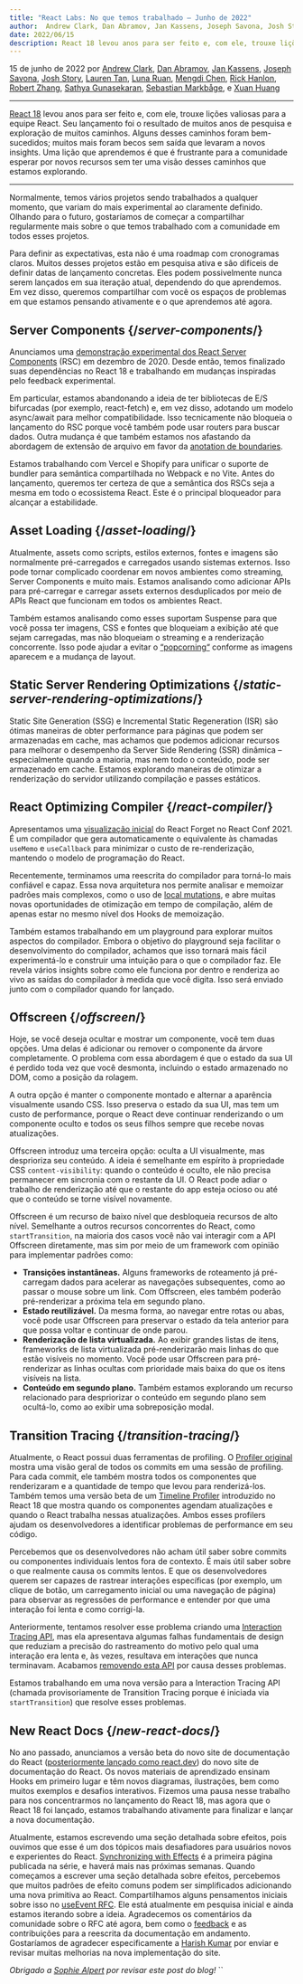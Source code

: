 ```yaml
---
title: "React Labs: No que temos trabalhado – Junho de 2022"
author:  Andrew Clark, Dan Abramov, Jan Kassens, Joseph Savona, Josh Story, Lauren Tan, Luna Ruan, Mengdi Chen, Rick Hanlon, Robert Zhang, Sathya Gunasekaran, Sebastian Markbage, and Xuan Huang
date: 2022/06/15
description: React 18 levou anos para ser feito e, com ele, trouxe lições valiosas para a equipe React. Seu lançamento foi o resultado de muitos anos de pesquisa e exploração de muitos caminhos. Alguns desses caminhos foram bem-sucedidos; muitos mais foram becos sem saída que levaram a novos insights. Uma lição que aprendemos é que é frustrante para a comunidade esperar por novos recursos sem ter uma visão desses caminhos que estamos explorando.
---
```


15 de junho de 2022 por [Andrew Clark](https://twitter.com/acdlite), [Dan Abramov](https://bsky.app/profile/danabra.mov), [Jan Kassens](https://twitter.com/kassens), [Joseph Savona](https://twitter.com/en_JS), [Josh Story](https://twitter.com/joshcstory), [Lauren Tan](https://twitter.com/potetotes), [Luna Ruan](https://twitter.com/lunaruan), [Mengdi Chen](https://twitter.com/mengdi_en), [Rick Hanlon](https://twitter.com/rickhanlonii), [Robert Zhang](https://twitter.com/jiaxuanzhang01), [Sathya Gunasekaran](https://twitter.com/_gsathya), [Sebastian Markbåge](https://twitter.com/sebmarkbage), e [Xuan Huang](https://twitter.com/Huxpro)

---

<Intro>

[React 18](/blog/2022/03/29/react-v18) levou anos para ser feito e, com ele, trouxe lições valiosas para a equipe React. Seu lançamento foi o resultado de muitos anos de pesquisa e exploração de muitos caminhos. Alguns desses caminhos foram bem-sucedidos; muitos mais foram becos sem saída que levaram a novos insights. Uma lição que aprendemos é que é frustrante para a comunidade esperar por novos recursos sem ter uma visão desses caminhos que estamos explorando.

</Intro>

---

Normalmente, temos vários projetos sendo trabalhados a qualquer momento, que variam do mais experimental ao claramente definido. Olhando para o futuro, gostaríamos de começar a compartilhar regularmente mais sobre o que temos trabalhado com a comunidade em todos esses projetos.

Para definir as expectativas, esta não é uma roadmap com cronogramas claros. Muitos desses projetos estão em pesquisa ativa e são difíceis de definir datas de lançamento concretas. Eles podem possivelmente nunca serem lançados em sua iteração atual, dependendo do que aprendemos. Em vez disso, queremos compartilhar com você os espaços de problemas em que estamos pensando ativamente e o que aprendemos até agora.

## Server Components {/*server-components*/}

Anunciamos uma [demonstração experimental dos React Server Components](https://legacy.reactjs.org/blog/2020/12/21/data-fetching-with-react-server-components.html) (RSC) em dezembro de 2020. Desde então, temos finalizado suas dependências no React 18 e trabalhando em mudanças inspiradas pelo feedback experimental.

Em particular, estamos abandonando a ideia de ter bibliotecas de E/S bifurcadas (por exemplo, react-fetch) e, em vez disso, adotando um modelo async/await para melhor compatibilidade. Isso tecnicamente não bloqueia o lançamento do RSC porque você também pode usar routers para buscar dados. Outra mudança é que também estamos nos afastando da abordagem de extensão de arquivo em favor da [anotation de boundaries](https://github.com/reactjs/rfcs/pull/189#issuecomment-1116482278).

Estamos trabalhando com Vercel e Shopify para unificar o suporte de bundler para semântica compartilhada no Webpack e no Vite. Antes do lançamento, queremos ter certeza de que a semântica dos RSCs seja a mesma em todo o ecossistema React. Este é o principal bloqueador para alcançar a estabilidade.

## Asset Loading {/*asset-loading*/}

Atualmente, assets como scripts, estilos externos, fontes e imagens são normalmente pré-carregados e carregados usando sistemas externos. Isso pode tornar complicado coordenar em novos ambientes como streaming, Server Components e muito mais.
Estamos analisando como adicionar APIs para pré-carregar e carregar assets externos desduplicados por meio de APIs React que funcionam em todos os ambientes React.

Também estamos analisando como esses suportam Suspense para que você possa ter imagens, CSS e fontes que bloqueiam a exibição até que sejam carregadas, mas não bloqueiam o streaming e a renderização concorrente. Isso pode ajudar a evitar o [“popcorning“](https://twitter.com/sebmarkbage/status/1516852731251724293) conforme as imagens aparecem e a mudança de layout.

## Static Server Rendering Optimizations {/*static-server-rendering-optimizations*/}

Static Site Generation (SSG) e Incremental Static Regeneration (ISR) são ótimas maneiras de obter performance para páginas que podem ser armazenadas em cache, mas achamos que podemos adicionar recursos para melhorar o desempenho da Server Side Rendering (SSR) dinâmica – especialmente quando a maioria, mas nem todo o conteúdo, pode ser armazenado em cache. Estamos explorando maneiras de otimizar a renderização do servidor utilizando compilação e passes estáticos.

## React Optimizing Compiler {/*react-compiler*/}

Apresentamos uma [visualização inicial](https://www.youtube.com/watch?v=lGEMwh32soc) do React Forget no React Conf 2021. É um compilador que gera automaticamente o equivalente às chamadas `useMemo` e `useCallback` para minimizar o custo de re-renderização, mantendo o modelo de programação do React.

Recentemente, terminamos uma reescrita do compilador para torná-lo mais confiável e capaz. Essa nova arquitetura nos permite analisar e memoizar padrões mais complexos, como o uso de [local mutations](/learn/keeping-components-pure#local-mutation-your-components-little-secret), e abre muitas novas oportunidades de otimização em tempo de compilação, além de apenas estar no mesmo nível dos Hooks de memoização.

Também estamos trabalhando em um playground para explorar muitos aspectos do compilador. Embora o objetivo do playground seja facilitar o desenvolvimento do compilador, achamos que isso tornará mais fácil experimentá-lo e construir uma intuição para o que o compilador faz. Ele revela vários insights sobre como ele funciona por dentro e renderiza ao vivo as saídas do compilador à medida que você digita. Isso será enviado junto com o compilador quando for lançado.

## Offscreen {/*offscreen*/}

Hoje, se você deseja ocultar e mostrar um componente, você tem duas opções. Uma delas é adicionar ou remover o componente da árvore completamente. O problema com essa abordagem é que o estado da sua UI é perdido toda vez que você desmonta, incluindo o estado armazenado no DOM, como a posição da rolagem.

A outra opção é manter o componente montado e alternar a aparência visualmente usando CSS. Isso preserva o estado da sua UI, mas tem um custo de performance, porque o React deve continuar renderizando o um componente oculto e todos os seus filhos sempre que recebe novas atualizações.

Offscreen introduz uma terceira opção: oculta a UI visualmente, mas desprioriza seu conteúdo. A ideia é semelhante em espírito à propriedade CSS `content-visibility`: quando o conteúdo é oculto, ele não precisa permanecer em sincronia com o restante da UI. O React pode adiar o trabalho de renderização até que o restante do app esteja ocioso ou até que o conteúdo se torne visível novamente.

Offscreen é um recurso de baixo nível que desbloqueia recursos de alto nível. Semelhante a outros recursos concorrentes do React, como `startTransition`, na maioria dos casos você não vai interagir com a API Offscreen diretamente, mas sim por meio de um framework com opinião para implementar padrões como:

*   **Transições instantâneas.** Alguns frameworks de roteamento já pré-carregam dados para acelerar as navegações subsequentes, como ao passar o mouse sobre um link. Com Offscreen, eles também poderão pré-renderizar a próxima tela em segundo plano.
*   **Estado reutilizável.** Da mesma forma, ao navegar entre rotas ou abas, você pode usar Offscreen para preservar o estado da tela anterior para que possa voltar e continuar de onde parou.
*   **Renderização de lista virtualizada.** Ao exibir grandes listas de itens, frameworks de lista virtualizada pré-renderizarão mais linhas do que estão visíveis no momento. Você pode usar Offscreen para pré-renderizar as linhas ocultas com prioridade mais baixa do que os itens visíveis na lista.
*   **Conteúdo em segundo plano.** Também estamos explorando um recurso relacionado para despriorizar o conteúdo em segundo plano sem ocultá-lo, como ao exibir uma sobreposição modal.

## Transition Tracing {/*transition-tracing*/}

Atualmente, o React possui duas ferramentas de profiling. O [Profiler original](https://legacy.reactjs.org/blog/2018/09/10/introducing-the-react-profiler.html) mostra uma visão geral de todos os commits em uma sessão de profiling. Para cada commit, ele também mostra todos os componentes que renderizaram e a quantidade de tempo que levou para renderizá-los. Também temos uma versão beta de um [Timeline Profiler](https://github.com/reactwg/react-18/discussions/76) introduzido no React 18 que mostra quando os componentes agendam atualizações e quando o React trabalha nessas atualizações. Ambos esses profilers ajudam os desenvolvedores a identificar problemas de performance em seu código.

Percebemos que os desenvolvedores não acham útil saber sobre commits ou componentes individuais lentos fora de contexto. É mais útil saber sobre o que realmente causa os commits lentos. E que os desenvolvedores querem ser capazes de rastrear interações específicas (por exemplo, um clique de botão, um carregamento inicial ou uma navegação de página) para observar as regressões de performance e entender por que uma interação foi lenta e como corrigi-la.

Anteriormente, tentamos resolver esse problema criando uma [Interaction Tracing API](https://gist.github.com/bvaughn/8de925562903afd2e7a12554adcdda16), mas ela apresentava algumas falhas fundamentais de design que reduziam a precisão do rastreamento do motivo pelo qual uma interação era lenta e, às vezes, resultava em interações que nunca terminavam. Acabamos [removendo esta API](https://github.com/facebook/react/pull/20037) por causa desses problemas.

Estamos trabalhando em uma nova versão para a Interaction Tracing API (chamada provisoriamente de Transition Tracing porque é iniciada via `startTransition`) que resolve esses problemas.

## New React Docs {/*new-react-docs*/}

No ano passado, anunciamos a versão beta do novo site de documentação do React ([posteriormente lançado como react.dev](/blog/2023/03/16/introducing-react-dev)) do novo site de documentação do React. Os novos materiais de aprendizado ensinam Hooks em primeiro lugar e têm novos diagramas, ilustrações, bem como muitos exemplos e desafios interativos. Fizemos uma pausa nesse trabalho para nos concentrarmos no lançamento do React 18, mas agora que o React 18 foi lançado, estamos trabalhando ativamente para finalizar e lançar a nova documentação.

Atualmente, estamos escrevendo uma seção detalhada sobre efeitos, pois ouvimos que esse é um dos tópicos mais desafiadores para usuários novos e experientes do React. [Synchronizing with Effects](/learn/synchronizing-with-effects) é a primeira página publicada na série, e haverá mais nas próximas semanas. Quando começamos a escrever uma seção detalhada sobre efeitos, percebemos que muitos padrões de efeito comuns podem ser simplificados adicionando uma nova primitiva ao React. Compartilhamos alguns pensamentos iniciais sobre isso no [useEvent RFC](https://github.com/reactjs/rfcs/pull/220). Ele está atualmente em pesquisa inicial e ainda estamos iterando sobre a ideia. Agradecemos os comentários da comunidade sobre o RFC até agora, bem como o [feedback](https://github.com/reactjs/react.dev/issues/3308) e as contribuições para a reescrita da documentação em andamento. Gostaríamos de agradecer especificamente a [Harish Kumar](https://github.com/harish-sethuraman) por enviar e revisar muitas melhorias na nova implementação do site.

*Obrigado a [Sophie Alpert](https://twitter.com/sophiebits) por revisar este post do blog!*
``
